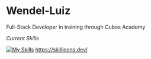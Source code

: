 # Wendel-Luiz

Full-Stack Developer in training through Cubos Academy

*Current Skills*

[![My Skills](https://skillicons.dev/icons?i=nodejs,react,mysql)](https://skillicons.dev)
https://skillicons.dev/
